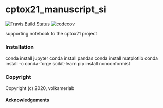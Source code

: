 cptox21_manuscript_si
==============================
[//]: # (Badges)
[![Travis Build Status](https://travis-ci.com/REPLACE_WITH_OWNER_ACCOUNT/cptox21_manuscript_si.svg?branch=master)](https://travis-ci.com/REPLACE_WITH_OWNER_ACCOUNT/cptox21_manuscript_si)
[![codecov](https://codecov.io/gh/REPLACE_WITH_OWNER_ACCOUNT/cptox21_manuscript_si/branch/master/graph/badge.svg)](https://codecov.io/gh/REPLACE_WITH_OWNER_ACCOUNT/cptox21_manuscript_si/branch/master)


supporting notebook to the cptox21 project

### Installation
conda install jupyter
conda install pandas
conda install matplotlib
conda install -c conda-forge scikit-learn
pip install nonconformist

### Copyright

Copyright (c) 2020, volkamerlab


#### Acknowledgements
 